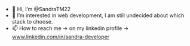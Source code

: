 - 👋 Hi, I’m @SandraTM22
- 👀 I’m interested in web development, I am still undecided about which stack to choose.
- 📫 How to reach me -> on my linkedin profile -> www.linkedin.com/in/sandra-developer

<!---
SandraTM22/SandraTM22 is a ✨ special ✨ repository because its `README.md` (this file) appears on your GitHub profile.
You can click the Preview link to take a look at your changes.
--->
